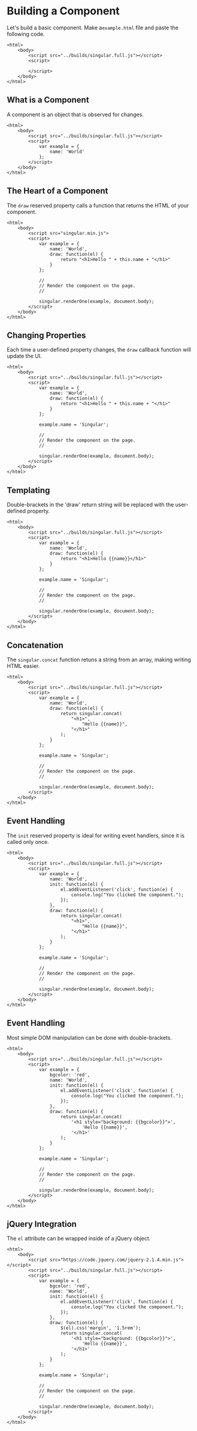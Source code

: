 # Building a Component

Let's build a basic component. Make a`example.html` file and paste the following code.
    
    <html>
        <body>
            <script src="../builds/singular.full.js"></script>
            <script>
 
            </script>
        </body>
    </html>

## What is a Component

A component is an object that is observed for changes.

    <html>
        <body>
            <script src="../builds/singular.full.js"></script>
            <script>
                var example = {
                    name: 'World'
                };
            </script>
        </body>
    </html>

## The Heart of a Component

The `draw` reserved property calls a function that returns the HTML of your component.

    <html>
        <body>
            <script src="singular.min.js">
            <script>
                var example = {
                    name: 'World',
                    draw: function(el) {
                        return "<h1>Hello " + this.name + "</h1>"
                    }
                };

                //
                // Render the component on the page.
                //

                singular.renderOne(example, document.body);
            </script>
        </body>
    </html>

## Changing Properties

Each time a user-defined property changes, the `draw` callback function will update the UI.

    <html>
        <body>
            <script src="../builds/singular.full.js"></script>
            <script>
                var example = {
                    name: 'World',
                    draw: function(el) {
                        return "<h1>Hello " + this.name + "</h1>"
                    }
                };

                example.name = 'Singular';
                
                //
                // Render the component on the page.
                //

                singular.renderOne(example, document.body);
            </script>
        </body>
    </html>

## Templating

Double-brackets in the 'draw' return string will be replaced with the user-defined property.

    <html>
        <body>
            <script src="../builds/singular.full.js"></script>
            <script>
                var example = {
                    name: 'World',
                    draw: function(el) {
                        return "<h1>Hello {{name}}</h1>"
                    }
                };

                example.name = 'Singular';

                //
                // Render the component on the page.
                //

                singular.renderOne(example, document.body);
            </script>
        </body>
    </html>

## Concatenation

The `singular.concat` function retuns a string from an array, making writing HTML easier.

    <html>
        <body>
            <script src="../builds/singular.full.js"></script>
            <script>
                var example = {
                    name: 'World',
                    draw: function(el) {
                        return singular.concat(
                            "<h1>",
                                "Hello {{name}}",
                            "</h1>"
                        );
                    }
                };

                example.name = 'Singular';

                //
                // Render the component on the page.
                //

                singular.renderOne(example, document.body);
            </script>
        </body>
    </html>

## Event Handling

The `init` reserved property is ideal for writing event handlers, since it is called only once.
    
    <html>
        <body>
            <script src="../builds/singular.full.js"></script>
            <script>
                var example = {
                    name: 'World',
                    init: function(el) {
                        el.addEventListener('click', function(e) {
                            console.log("You clicked the component.");
                        });
                    },
                    draw: function(el) {
                        return singular.concat(
                            "<h1>",
                                "Hello {{name}}",
                            "</h1>"
                        );
                    }
                };

                example.name = 'Singular';

                //
                // Render the component on the page.
                //

                singular.renderOne(example, document.body);
            </script>
        </body>
    </html>

## Event Handling

Most simple DOM manipulation can be done with double-brackets.
    
    <html>
        <body>
            <script src="../builds/singular.full.js"></script>
            <script>
                var example = {
                    bgcolor: 'red',
                    name: 'World',
                    init: function(el) {
                        el.addEventListener('click', function(e) {
                            console.log("You clicked the component.");
                        });
                    },
                    draw: function(el) {
                        return singular.concat(
                            '<h1 style="background: {{bgcolor}}">',
                                'Hello {{name}}',
                            '</h1>'
                        );
                    }
                };

                example.name = 'Singular';

                //
                // Render the component on the page.
                //

                singular.renderOne(example, document.body);
            </script>
        </body>
    </html>    

## jQuery Integration

The `el` attribute can be wrapped inside of a jQuery object.

    <html>
        <body>
            <script src="https://code.jquery.com/jquery-2.1.4.min.js"></script>
            <script src="../builds/singular.full.js"></script>
            <script>
                var example = {
                    bgcolor: 'red',
                    name: 'World',
                    init: function(el) {
                        el.addEventListener('click', function(e) {
                            console.log("You clicked the component.");
                        });
                    },
                    draw: function(el) {
                        $(el).css('margin', '1.5rem');
                        return singular.concat(
                            '<h1 style="background: {{bgcolor}}">',
                                'Hello {{name}}',
                            '</h1>'
                        );
                    }
                };

                example.name = 'Singular';

                //
                // Render the component on the page.
                //

                singular.renderOne(example, document.body);
            </script>
        </body>
    </html>    

